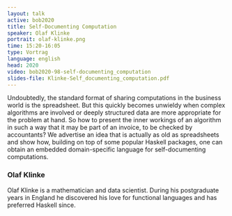 ```yaml
---
layout: talk
active: bob2020
title: Self-Documenting Computation
speaker: Olaf Klinke
portrait: olaf-klinke.png
time: 15:20-16:05
type: Vortrag
language: english
head: 2020
video: bob2020-98-self-documenting_computation
slides-file: Klinke-Self_documenting_computation.pdf
---
```


Undoubtedly, the standard format of sharing computations in the
business world is the spreadsheet. But this quickly becomes unwieldy
when complex algorithms are involved or deeply structured data are
more appropriate for the problem at hand. So how to present the inner
workings of an algorithm in such a way that it may be part of an
invoice, to be checked by accountants?  We advertise an idea that is
actually as old as spreadsheets and show how, building on top of some
popular Haskell packages, one can obtain an embedded domain-specific
language for self-documenting computations.


### Olaf Klinke

Olaf Klinke is a mathematician and data scientist. During his postgraduate
years in England he discovered his love for functional languages and
has preferred Haskell since.

